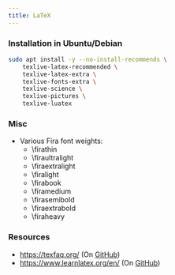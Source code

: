 ```yaml
---
title: LaTeX
---
```

### Installation in Ubuntu/Debian
```bash
sudo apt install -y --no-install-recommends \
    texlive-latex-recommended \
    texlive-latex-extra \
    texlive-fonts-extra \
    texlive-science \
    texlive-pictures \
    texlive-luatex
```

### Misc
- Various Fira font weights:
    - \firathin
    - \firaultralight
    - \firaextralight
    - \firalight
    - \firabook
    - \firamedium
    - \firasemibold
    - \firaextrabold
    - \firaheavy


### Resources
- <https://texfaq.org/> (On [GitHub](https://github.com/texfaq))
- <https://www.learnlatex.org/en/> (On [GitHub](https://github.com/learnlatex))
